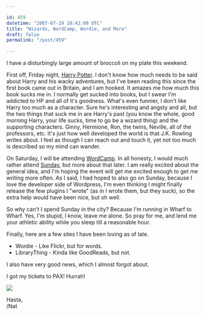 ```yaml
---

id: 459
datetime: "2007-07-19 10:42:00 UTC"
title: "Wizards, WordCamp, Wordie, and More"
draft: false
permalink: "/post/459"

---
```


I have a disturbingly large amount of broccoli on my plate this weekend. 

First off, Friday night, [Harry Potter](http://en.wikipedia.org/wiki/Harry_Potter_and_the_Deathly_Hallows). I don't know how much needs to be said about Harry and his wacky adventures, but I've been reading this since the first book came out in Britain, and I am hooked. It amazes me how much this book sucks me in. I normally get sucked into books, but I swear I'm addicted to HP and all of it's goodness. What's even funnier, I don't like Harry too much as a character. Sure he's interesting and angsty and all, but the two things that suck me in are Harry's past \(you know the whole, good morning Harry, your life sucks, time to go be a wizard thing\) and the supporting characters. Ginny, Hermione, Ron, the twins, Neville, all of the professors, etc. It's just how well developed the world is that J.K. Rowling writes about. I feel as though I can reach out and touch it, yet not too much is described so my mind can wander.

On Saturday, I will be attending [WordCamp](http://2007.wordcamp.org/). In all honesty, I would much rather attend [Sunday](http://2007.wordcamp.org/schedule/), but more about that later. I am really excited about the general idea, and I'm hoping the event will get me excited enough to get me writing more often. As I said, I had hoped to also go on Sunday, because I love the developer side of Wordpress, I'm even thinking I might finally release the few plugins I "wrote" \(as in I wrote them, but they suck\), so the extra help would have been nice, but oh well.

So why can't I spend Sunday in the city? Because I'm running in Wharf to Wharf.  Yes, I'm stupid, I know, leave me alone. So pray for me, and lend me your athletic ability while you sleep till a reasonable hour.

Finally, here are a few sites I have been loving as of late.
* Wordie - Like Flickr, but for words.
* LibraryThing - Kinda like GoodReads, but not. 


I also have very good news, which I almost forgot about.

I got my tickets to PAX\! Hurrah\!

![](https://storage.googleapis.com/icco-cloud/photos/2019/1328772e-0787-4963-8b43-ff841b361877.jpg)


Hasta,  
/Nat

